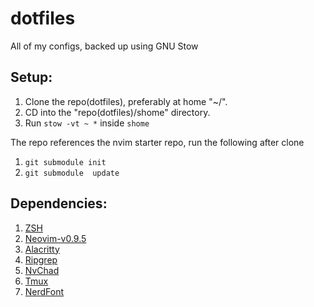 # dotfiles
All of my configs, backed up using GNU Stow

## Setup:
1. Clone the repo(dotfiles), preferably at home "~/".
2. CD into the "repo(dotfiles)/shome" directory.
3. Run `stow -vt ~ *` inside `shome`

The repo references the nvim starter repo, run the following after clone
1. `git submodule init`
2. `git submodule  update`

## Dependencies:
1. [ZSH](https://github.com/ohmyzsh/ohmyzsh/wiki/Installing-ZSH#install-and-set-up-zsh-as-default)
2. [Neovim-v0.9.5](https://github.com/neovim/neovim/releases/tag/v0.9.5)
3. [Alacritty](https://github.com/alacritty/alacritty/blob/master/INSTALL.md#debianubuntu)
4. [Ripgrep](https://github.com/BurntSushi/ripgrep?tab=readme-ov-file#installation)
5. [NvChad](https://nvchad.com/docs/quickstart/install)
6. [Tmux](https://github.com/tmux/tmux/wiki/Installing)
7. [NerdFont](https://www.nerdfonts.com/)

